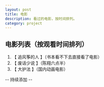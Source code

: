 ```yaml
---
layout: post
title: 电影
description: 看过的电影，按时间排列。
category: project
---
```

## 电影列表（按观看时间排列）
1. 【 追风筝的人 】（书本看不下去直接看了电影）
2. 【 废话少说 】（陈翔六点半）
3. 【 大护法 】（国内动画电影）


-- 持续添加 --